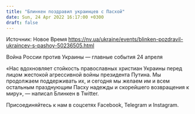 ```yaml
---
title: "Блинкен поздравил украинцев с Пасхой"
date: Sun, 24 Apr 2022 16:17:00 +0300
draft: false
---
```

Источник: Новое Время https://nv.ua/ukraine/events/blinken-pozdravil-ukraincev-s-pashoy-50236505.html


 Война России против Украины — главные события 24 апреля

 «Нас вдохновляет стойкость православных христиан Украины перед лицом жестокой агрессивной войны президента Путина. Мы продолжаем поддерживать их, и сегодня мы желаем им и всем остальным празднующим Пасху надежды и скорейшего возвращения к миру», — написал Блинкен в Twitter.

Присоединяйтесь к нам в соцсетях Facebook, Telegram и Instagram.
